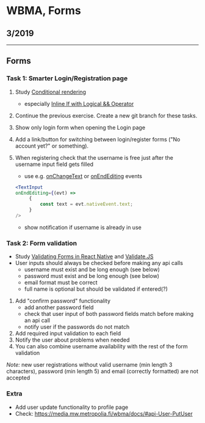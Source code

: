# WBMA, Forms

## 3/2019

---

## Forms

### Task 1: Smarter Login/Registration page

1. Study [Conditional rendering](https://reactjs.org/docs/conditional-rendering.html)
    * especially [Inline If with Logical && Operator](https://reactjs.org/docs/conditional-rendering.html#inline-if-with-logical--operator)
1. Continue the previous exercise. Create a new git branch for these tasks.
1. Show only login form when opening the Login page
1. Add a link/button for switching between login/register forms ("No account yet?" or something).
1. When registering check that the username is free just after the username input field gets filled
   * use e.g. [onChangeText](https://facebook.github.io/react-native/docs/textinput.html#onchangetext)  or [onEndEditing](https://facebook.github.io/react-native/docs/textinput.html#onendediting) events

   ```jsx harmony
   <TextInput
   onEndEditing={(evt) =>
        {
            const text = evt.nativeEvent.text;
        }
   />
   ```

   * show notification if username is already in use

### Task 2: Form validation

* Study [Validating Forms in React Native](https://medium.com/@pavsidhu/validating-forms-in-react-native-7adc625c49cf) and [Validate.JS](http://validatejs.org/)
* User inputs should always be checked before making any api calls
  * username must exist and be long enough (see below)
  * password must exist and be long enough (see below)
  * email format must be correct
  * full name is optional but should be validated if entered(?)

1. Add "confirm password" functionality
    * add another password field
    * check that user input of both password fields match before making an api call
    * notify user if the passwords do not match
1. Add required input validation to each field
1. Notify the user about problems when needed
1. You can also combine username availability with the rest of the form validation

_Note:_ new user registrations without valid username (min length 3 characters), password (min length 5) and email (correctly formatted) are not accepted

### Extra

* Add user update functionality to profile page
* Check: <https://media.mw.metropolia.fi/wbma/docs/#api-User-PutUser>
